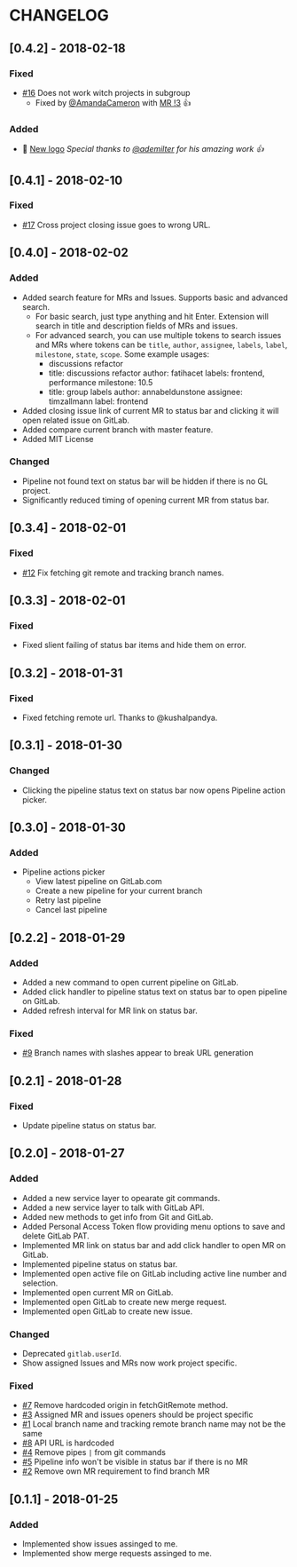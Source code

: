 # CHANGELOG

## [0.4.2] - 2018-02-18
### Fixed
- [#16](https://gitlab.com/fatihacet/gitlab-vscode-extension/issues/16) Does not work witch projects in subgroup
  - Fixed by [@AmandaCameron](https://gitlab.com/AmandaCameron) with [MR !3](https://gitlab.com/fatihacet/gitlab-vscode-extension/merge_requests/3) 👍

### Added
- 🎉 [New logo](https://gitlab.com/fatihacet/gitlab-vscode-extension/raw/master/src/assets/logo.png) _Special thanks to [@ademilter](https://twitter.com/ademilter) for his amazing work 👍_


## [0.4.1] - 2018-02-10
### Fixed
- [#17](https://gitlab.com/fatihacet/gitlab-vscode-extension/issues/17) Cross project closing issue goes to wrong URL.

## [0.4.0] - 2018-02-02
### Added
- Added search feature for MRs and Issues. Supports basic and advanced search.
  - For basic search, just type anything and hit Enter. Extension will search in title and description fields of MRs and issues.
  - For advanced search, you can use multiple tokens to search issues and MRs where tokens can be `title`, `author`, `assignee`, `labels`, `label`, `milestone`, `state`, `scope`. Some example usages:
    - discussions refactor
    - title: discussions refactor author: fatihacet labels: frontend, performance milestone: 10.5
    - title: group labels author: annabeldunstone assignee: timzallmann label: frontend
- Added closing issue link of current MR to status bar and clicking it will open related issue on GitLab.
- Added compare current branch with master feature.
- Added MIT License

### Changed
- Pipeline not found text on status bar will be hidden if there is no GL project.
- Significantly reduced timing of opening current MR from status bar.


## [0.3.4] - 2018-02-01
### Fixed
- [#12](https://gitlab.com/fatihacet/gitlab-vscode-extension/issues/12) Fix fetching git remote and tracking branch names.


## [0.3.3] - 2018-02-01
### Fixed
- Fixed slient failing of status bar items and hide them on error.


## [0.3.2] - 2018-01-31
### Fixed
- Fixed fetching remote url. Thanks to @kushalpandya.


## [0.3.1] - 2018-01-30
### Changed
- Clicking the pipeline status text on status bar now opens Pipeline action picker.


## [0.3.0] - 2018-01-30
### Added
- Pipeline actions picker
  - View latest pipeline on GitLab.com
  - Create a new pipeline for your current branch
  - Retry last pipeline
  - Cancel last pipeline


## [0.2.2] - 2018-01-29
### Added
- Added a new command to open current pipeline on GitLab.
- Added click handler to pipeline status text on status bar to open pipeline on GitLab.
- Added refresh interval for MR link on status bar.

### Fixed
- [#9](https://gitlab.com/fatihacet/gitlab-vscode-extension/issues/9) Branch names with slashes appear to break URL generation


## [0.2.1] - 2018-01-28
### Fixed
- Update pipeline status on status bar.


## [0.2.0] - 2018-01-27
### Added
- Added a new service layer to opearate git commands.
- Added a new service layer to talk with GitLab API.
- Added new methods to get info from Git and GitLab.
- Added Personal Access Token flow providing menu options to save and delete GitLab PAT.
- Implemented MR link on status bar and add click handler to open MR on GitLab.
- Implemented pipeline status on status bar.
- Implemented open active file on GitLab including active line number and selection.
- Implemented open current MR on GitLab.
- Implemented open GitLab to create new merge request.
- Implemented open GitLab to create new issue.

### Changed
- Deprecated `gitlab.userId`.
- Show assigned Issues and MRs now work project specific.

### Fixed
- [#7](https://gitlab.com/fatihacet/gitlab-vscode-extension/issues/7) Remove hardcoded origin in fetchGitRemote method.
- [#3](https://gitlab.com/fatihacet/gitlab-vscode-extension/issues/3) Assigned MR and issues openers should be project specific
- [#1](https://gitlab.com/fatihacet/gitlab-vscode-extension/issues/1) Local branch name and tracking remote branch name may not be the same
- [#8](https://gitlab.com/fatihacet/gitlab-vscode-extension/issues/8) API URL is hardcoded
- [#4](https://gitlab.com/fatihacet/gitlab-vscode-extension/issues/4) Remove pipes `|` from git commands
- [#5](https://gitlab.com/fatihacet/gitlab-vscode-extension/issues/5) Pipeline info won't be visible in status bar if there is no MR
- [#2](https://gitlab.com/fatihacet/gitlab-vscode-extension/issues/4) Remove own MR requirement to find branch MR


## [0.1.1] - 2018-01-25
### Added
- Implemented show issues assinged to me.
- Implemented show merge requests assinged to me.
